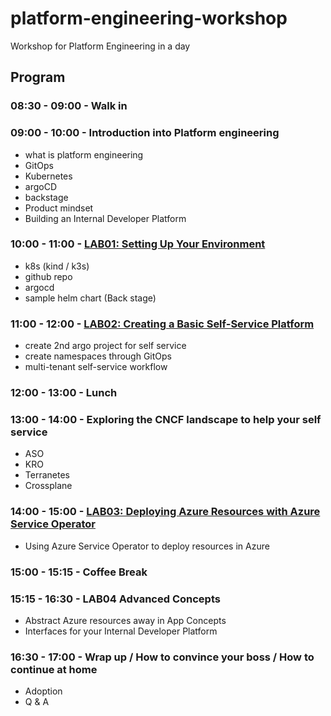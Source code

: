 # platform-engineering-workshop
Workshop for Platform Engineering in a day


## Program

### 08:30 - 09:00 - Walk in

### 09:00 - 10:00 - Introduction into Platform engineering
- what is platform engineering
- GitOps
- Kubernetes
- argoCD
- backstage
- Product mindset
- Building an Internal Developer Platform

### 10:00 - 11:00 - [LAB01: Setting Up Your Environment](LAB01.md)
- k8s (kind / k3s)
- github repo
- argocd
- sample helm chart (Back stage)

### 11:00 - 12:00 - [LAB02: Creating a Basic Self-Service Platform](LAB02.md)
- create 2nd argo project for self service
- create namespaces through GitOps
- multi-tenant self-service workflow

### 12:00 - 13:00 - Lunch

### 13:00 - 14:00 - Exploring the CNCF landscape to help your self service
- ASO
- KRO
- Terranetes
- Crossplane

### 14:00 - 15:00 - [LAB03: Deploying Azure Resources with Azure Service Operator](LAB03.md)
- Using Azure Service Operator to deploy resources in Azure

### 15:00 - 15:15 - Coffee Break

### 15:15 - 16:30 - LAB04 Advanced Concepts
- Abstract Azure resources away in App Concepts
- Interfaces for your Internal Developer Platform

### 16:30 - 17:00 - Wrap up / How to convince your boss / How to continue at home
- Adoption
- Q & A
